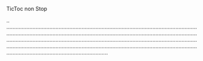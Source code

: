 TicToc non Stop

..
..................................................................................................................................................................................................................................................................................................................................................................................................................................................................................................................................................................................
